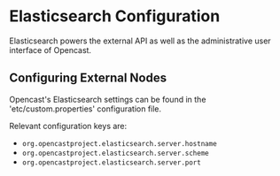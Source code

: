 Elasticsearch Configuration
===========================

Elasticsearch powers the external API as well as the administrative user interface of Opencast.


Configuring External Nodes
--------------------------

Opencast's Elasticsearch settings can be found in the 'etc/custom.properties' configuration file.

Relevant configuration keys are:

* `org.opencastproject.elasticsearch.server.hostname`
* `org.opencastproject.elasticsearch.server.scheme`
* `org.opencastproject.elasticsearch.server.port`
